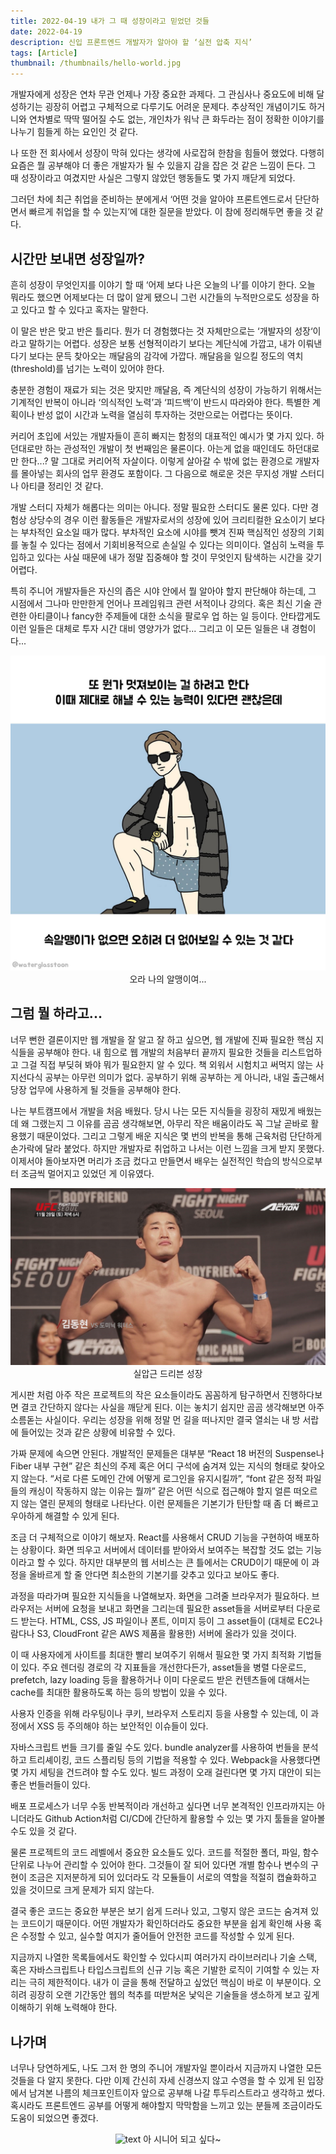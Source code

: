 ```yaml
---
title: 2022-04-19 내가 그 때 성장이라고 믿었던 것들
date: 2022-04-19
description: 신입 프론트엔드 개발자가 알아야 할 ‘실전 압축 지식’
tags: [Article]
thumbnail: /thumbnails/hello-world.jpg
---
```


개발자에게 성장은 연차 무관 언제나 가장 중요한 과제다. 그 관심사나 중요도에 비해 달성하기는 굉장히 어렵고 구체적으로 다루기도 어려운 문제다. 추상적인 개념이기도 하거니와 연차별로 딱딱 떨어질 수도 없는, 개인차가 워낙 큰 화두라는 점이 정확한 이야기를 나누기 힘들게 하는 요인인 것 같다.

나 또한 전 회사에서 성장이 막혀 있다는 생각에 사로잡혀 한참을 힘들어 했었다. 다행히 요즘은 뭘 공부해야 더 좋은 개발자가 될 수 있을지 감을 잡은 것 같은 느낌이 든다. 그 때 성장이라고 여겼지만 사실은 그렇지 않았던 행동들도 몇 가지 깨닫게 되었다.

그러던 차에 최근 취업을 준비하는 분에게서 ‘어떤 것을 알아야 프론트엔드로서 단단하면서 빠르게 취업을 할 수 있는지’에 대한 질문을 받았다. 이 참에 정리해두면 좋을 것 같다.

## 시간만 보내면 성장일까?

흔히 성장이 무엇인지를 이야기 할 때 ‘어제 보다 나은 오늘의 나’를 이야기 한다. 오늘 뭐라도 했으면 어제보다는 더 많이 알게 됐으니 그런 시간들의 누적만으로도 성장을 하고 있다고 할 수 있다고 혹자는 말한다.

이 말은 반은 맞고 반은 틀리다. 뭔가 더 경험했다는 것 자체만으로는 ‘개발자의 성장‘이라고 말하기는 어렵다. 성장은 보통 선형적이라기 보다는 계단식에 가깝고, 내가 이뤄낸다기 보다는 문득 찾아오는 깨달음의 감각에 가깝다. 깨달음을 일으킬 정도의 역치(threshold)를 넘기는 노력이 있어야 한다.

충분한 경험이 재료가 되는 것은 맞지만 깨달음, 즉 계단식의 성장이 가능하기 위해서는 기계적인 반복이 아니라 ‘의식적인 노력’과 ‘피드백’이 반드시 따라와야 한다. 특별한 계획이나 반성 없이 시간과 노력을 열심히 투자하는 것만으로는 어렵다는 뜻이다.

커리어 초입에 서있는 개발자들이 흔히 빠지는 함정의 대표적인 예시가 몇 가지 있다. 하던대로만 하는 관성적인 개발이 첫 번째임은 물론이다. 아는게 없을 때인데도 하던대로만 한다...? 말 그대로 커리어적 자살이다. 이렇게 살아갈 수 밖에 없는 환경으로 개발자를 몰아넣는 회사의 업무 환경도 포함이다. 그 다음으로 해로운 것은 무지성 개발 스터디나 아티클 정리인 것 같다.

개발 스터디 자체가 해롭다는 의미는 아니다. 정말 필요한 스터디도 물론 있다. 다만 경험상 상당수의 경우 이런 활동들은 개발자로서의 성장에 있어 크리티컬한 요소이기 보다는 부차적인 요소일 때가 많다. 부차적인 요소에 시야를 뺏겨 진짜 핵심적인 성장의 기회를 놓칠 수 있다는 점에서 기회비용적으로 손실일 수 있다는 의미이다. 열심히 노력을 투입하고 있다는 사실 때문에 내가 정말 집중해야 할 것이 무엇인지 탐색하는 시간을 갖기 어렵다.

특히 주니어 개발자들은 자신의 좁은 시야 안에서 뭘 알아야 할지 판단해야 하는데, 그 시점에서 그나마 만만한게 언어나 프레임워크 관련 서적이나 강의다. 혹은 최신 기술 관련한 아티클이나 fancy한 주제들에 대한 소식을 팔로우 업 하는 일 등이다. 안타깝게도 이런 일들은 대체로 투자 시간 대비 영양가가 없다... 그리고 이 모든 일들은 내 경험이다...

<p align="center"> 
  <img src="./1.jpeg" alt="text" width="number" />
  오라 나의 알맹이여...
</p>

## 그럼 뭘 하라고...

너무 뻔한 결론이지만 웹 개발을 잘 알고 잘 하고 싶으면, 웹 개발에 진짜 필요한 핵심 지식들을 공부해야 한다. 내 힘으로 웹 개발의 처음부터 끝까지 필요한 것들을 리스트업하고 그걸 직접 부딪혀 봐야 뭐가 필요한지 알 수 있다. 책 외워서 시험치고 써먹지 않는 사지선다식 공부는 아무런 의미가 없다. 공부하기 위해 공부하는 게 아니라, 내일 출근해서 당장 업무에 사용하게 될 것들을 공부해야 한다.

나는 부트캠프에서 개발을 처음 배웠다. 당시 나는 모든 지식들을 굉장히 재밌게 배웠는데 왜 그랬는지 그 이유를 곰곰 생각해보면, 아무리 작은 배움이라도 꼭 그날 곧바로 활용했기 때문이었다. 그리고 그렇게 배운 지식은 몇 번의 반복을 통해 근육처럼 단단하게 손가락에 달라 붙었다. 하지만 개발자로 취업하고 나서는 이런 느낌을 크게 받지 못했다. 이제서야 돌아보자면 머리가 조금 컸다고 만들면서 배우는 실전적인 학습의 방식으로부터 조금씩 멀어지고 있었던 게 이유였다.

<p align="center"> 
  <img src="./2.png" alt="text" width="number" />
  실압근 드리븐 성장
</p>

게시판 처럼 아주 작은 프로젝트의 작은 요소들이라도 꼼꼼하게 탐구하면서 진행하다보면 결코 간단하지 않다는 사실을 깨닫게 된다. 이는 놓치기 쉽지만 곰곰 생각해보면 아주 소름돋는 사실이다. 우리는 성장을 위해 정말 먼 길을 떠나지만 결국 열쇠는 내 방 서랍에 들어있는 것과 같은 상황에 비유할 수 있다.

가짜 문제에 속으면 안된다. 개발적인 문제들은 대부분 “React 18 버전의 Suspense나 Fiber 내부 구현” 같은 최신의 주제 혹은 어디 구석에 숨겨져 있는 지식의 형태로 찾아오지 않는다. “서로 다른 도메인 간에 어떻게 로그인을 유지시킬까”, “font 같은 정적 파일들의 캐싱이 작동하지 않는 이유는 뭘까” 같은 어떤 식으로 접근해야 할지 얼른 떠오르지 않는 열린 문제의 형태로 나타난다. 이런 문제들은 기본기가 탄탄할 때 좀 더 빠르고 우아하게 해결할 수 있게 된다.

조금 더 구체적으로 이야기 해보자. React를 사용해서 CRUD 기능을 구현하여 배포하는 상황이다. 화면 띄우고 서버에서 데이터를 받아와서 보여주는 복잡할 것도 없는 기능이라고 할 수 있다. 하지만 대부분의 웹 서비스는 큰 틀에서는 CRUD이기 때문에 이 과정을 올바르게 할 줄 안다면 최소한의 기본기를 갖추고 있다고 보아도 좋다.

과정을 따라가며 필요한 지식들을 나열해보자. 화면을 그려줄 브라우저가 필요하다. 브라우저는 서버에 요청을 보내고 화면을 그리는데 필요한 asset들을 서버로부터 다운로드 받는다. HTML, CSS, JS 파일이나 폰트, 이미지 등이 그 asset들이 (대체로 EC2나 람다나 S3, CloudFront 같은 AWS 제품을 활용한) 서버에 올라가 있을 것이다.

이 때 사용자에게 사이트를 최대한 빨리 보여주기 위해서 필요한 몇 가지 최적화 기법들이 있다. 주요 렌더링 경로의 각 지표들을 개선한다든가, asset들을 병렬 다운로드, prefetch, lazy loading 등을 활용하거나 이미 다운로드 받은 컨텐츠들에 대해서는 cache를 최대한 활용하도록 하는 등의 방법이 있을 수 있다.

사용자 인증을 위해 라우팅이나 쿠키, 브라우저 스토리지 등을 사용할 수 있는데, 이 과정에서 XSS 등 주의해야 하는 보안적인 이슈들이 있다.

자바스크립트 번들 크기를 줄일 수도 있다. bundle analyzer를 사용하여 번들을 분석하고 트리셰이킹, 코드 스플리팅 등의 기법을 적용할 수 있다. Webpack을 사용했다면 몇 가지 세팅을 건드려야 할 수도 있다. 빌드 과정이 오래 걸린다면 몇 가지 대안이 되는 좋은 번들러들이 있다.

배포 프로세스가 너무 수동 반복적이라 개선하고 싶다면 너무 본격적인 인프라까지는 아니더라도 Github Action처럼 CI/CD에 간단하게 활용할 수 있는 몇 가지 툴들을 알아볼 수도 있을 것 같다.

물론 프로젝트의 코드 레벨에서 중요한 요소들도 있다. 코드를 적절한 폴더, 파일, 함수 단위로 나누어 관리할 수 있어야 한다. 그것들이 잘 되어 있다면 개별 함수나 변수의 구현이 조금은 지저분하게 되어 있더라도 각 모듈들이 서로의 역할을 적절히 캡슐화하고 있을 것이므로 크게 문제가 되지 않는다.

결국 좋은 코드는 중요한 부분은 보기 쉽게 드러나 있고, 그렇지 않은 코드는 숨겨져 있는 코드이기 때문이다. 어떤 개발자가 확인하더라도 중요한 부분을 쉽게 확인해 사용 혹은 수정할 수 있고, 실수할 여지가 줄어들어 안전한 코드를 작성할 수 있게 된다.

지금까지 나열한 목록들에서도 확인할 수 있다시피 여러가지 라이브러리나 기술 스택, 혹은 자바스크립트나 타입스크립트의 신규 기능 혹은 기발한 로직이 기여할 수 있는 자리는 극히 제한적이다. 내가 이 글을 통해 전달하고 싶었던 핵심이 바로 이 부분이다. 오히려 굉장히 오랜 기간동안 웹의 척추를 떠받쳐온 낯익은 기술들을 생소하게 보고 깊게 이해하기 위해 노력해야 한다.

## 나가며

너무나 당연하게도, 나도 그저 한 명의 주니어 개발자일 뿐이라서 지금까지 나열한 모든 것들을 다 알지 못한다. 다만 이제 간신히 자세 신경쓰지 않고 수영을 할 수 있게 된 입장에서 남겨본 나름의 체크포인트이자 앞으로 공부해 나갈 투두리스트라고 생각하고 썼다. 혹시라도 프론트엔드 공부를 어떻게 해야할지 막막함을 느끼고 있는 분들께 조금이라도 도움이 되었으면 좋겠다.

<p align="center"> 
  <img src="https://image.fmkorea.com/files/attach/new2/20210720/486616/2769969609/3768534704/0eebadaadb24ffc3918ccb4b6c8da3e8.jpeg" alt="text" width="number" />
  아 시니어 되고 싶다~
</p>
